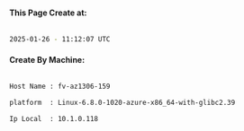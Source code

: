 
   
#### This Page Create at:

```bash

2025-01-26 - 11:12:07 UTC

```

#### Create By Machine:

```bash

Host Name : fv-az1306-159

platform  : Linux-6.8.0-1020-azure-x86_64-with-glibc2.39

Ip Local  : 10.1.0.118

```

